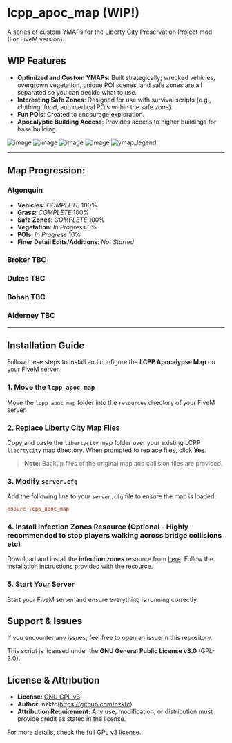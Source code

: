 # lcpp_apoc_map (WIP!)
A series of custom YMAPs for the Liberty City Preservation Project mod (For FiveM version).

## WIP Features
- **Optimized and Custom YMAPs**: Built strategically; wrecked vehicles, overgrown vegetation, unique POI scenes, and safe zones are all separated so you can decide what to use.
- **Interesting Safe Zones**: Designed for use with survival scripts (e.g., clothing, food, and medical POIs within the safe zone).
- **Fun POIs**: Created to encourage exploration.
- **Apocalyptic Building Access**: Provides access to higher buildings for base building.

![image](https://github.com/user-attachments/assets/5d82d09d-e77d-4461-8941-ef5d3d521f11)
![image](https://github.com/user-attachments/assets/69a34bd8-8d2e-48d3-8588-50f3f47901dd)
![image](https://github.com/user-attachments/assets/a93eeabf-d499-4215-919e-a40c30f80304)
![image](https://github.com/user-attachments/assets/ef709bea-56d7-4b14-9bc0-d381a931fe77)
![ymap_legend](https://github.com/user-attachments/assets/7fbf2b31-32a9-4286-b62a-6e8c763b08f2)

---
## Map Progression:

### **Algonquin**
- **Vehicles:** *COMPLETE* 100%
- **Grass:** *COMPLETE* 100%
- **Safe Zones**: *COMPLETE* 100%
- **Vegetation**: *In Progress* 0%
- **POIs**: *In Progress* 10%
- **Finer Detail Edits/Additions**: *Not Started*  

### **Broker** TBC
### **Dukes** TBC
### **Bohan** TBC
### **Alderney** TBC

---
## Installation Guide

Follow these steps to install and configure the **LCPP Apocalypse Map** on your FiveM server.

### 1. Move the `lcpp_apoc_map`
Move the `lcpp_apoc_map` folder into the `resources` directory of your FiveM server.

### 2. Replace Liberty City Map Files
Copy and paste the `libertycity` map folder over your existing LCPP `libertycity` map directory. When prompted to replace files, click **Yes**.

> **Note:** Backup files of the original map and collision files are provided.

### 3. Modify `server.cfg`
Add the following line to your `server.cfg` file to ensure the map is loaded:

```cfg
ensure lcpp_apoc_map
```

### 4. Install Infection Zones Resource (Optional - Highly recommended to stop players walking across bridge collisions etc)
Download and install the **infection zones** resource from [here](https://github.com/nzkfc/lcpp_apoc_infection_zones). Follow the installation instructions provided with the resource.

### 5. Start Your Server
Start your FiveM server and ensure everything is running correctly.

## Support & Issues
If you encounter any issues, feel free to open an issue in this repository.

This script is licensed under the **GNU General Public License v3.0** (GPL-3.0).

## License & Attribution
- **License:** [GNU GPL v3](LICENSE)
- **Author:** nzkfc(https://github.com/nzkfc)
- **Attribution Requirement:** Any use, modification, or distribution must provide credit as stated in the license.

For more details, check the full [GPL v3 license](https://www.gnu.org/licenses/gpl-3.0.html).
